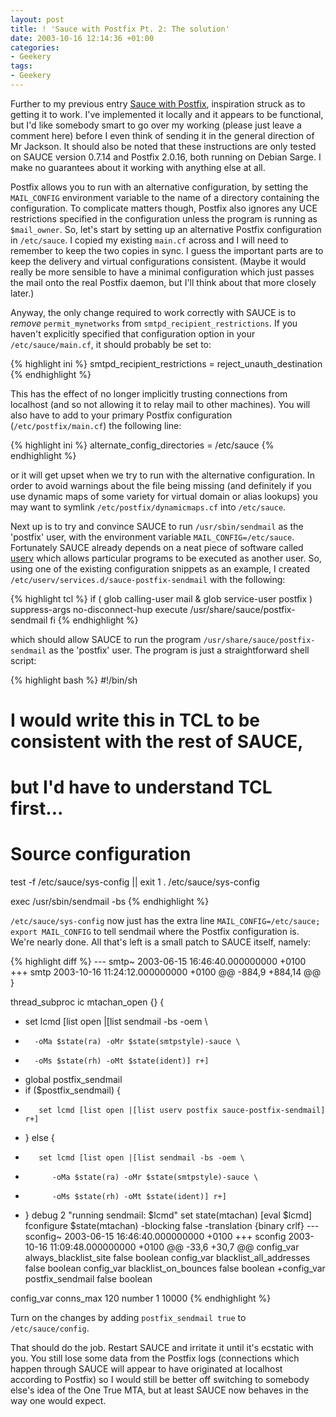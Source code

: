 ```yaml
---
layout: post
title: ! 'Sauce with Postfix Pt. 2: The solution'
date: 2003-10-16 12:14:36 +01:00
categories:
- Geekery
tags:
- Geekery
---
```

Further to my previous entry [Sauce with Postfix](http://www.endless.org.uk/blog/archives/2003/10/16/000463.html),
inspiration struck as to getting it to work.  I've implemented it locally and
it appears to be functional, but I'd like somebody smart to go over my working
(please just leave a comment here) before I even think of sending it in the
general direction of Mr Jackson.  It should also be noted that these
instructions are only tested on SAUCE version 0.7.14 and Postfix 2.0.16, both
running on Debian Sarge.  I make no guarantees about it working with anything
else at all.

Postfix allows you to run with an alternative configuration, by setting the
`MAIL_CONFIG` environment variable to the name of a directory
containing the configuration.  To complicate matters though, Postfix also
ignores any UCE restrictions specified in the configuration unless the program
is running as `$mail_owner`.  So, let's start by setting up an
alternative Postfix configuration in `/etc/sauce`.  I copied my
existing `main.cf` across and I will need to remember to keep the
two copies in sync.  I guess the important parts are to keep the delivery and
virtual configurations consistent.  (Maybe it would really be more sensible to
have a minimal configuration which just passes the mail onto the real Postfix
daemon, but I'll think about that more closely later.)

Anyway, the only change required to work correctly with SAUCE is to *remove*
`permit_mynetworks` from `smtpd_recipient_restrictions`.  If you haven't
explicitly specified that configuration option in your `/etc/sauce/main.cf`, it
should probably be set to:

{% highlight ini %}
smtpd_recipient_restrictions = reject_unauth_destination
{% endhighlight %}

This has the effect of no longer implicitly trusting connections from localhost
(and so not allowing it to relay mail to other machines).  You will also have
to add to your primary Postfix configuration
(`/etc/postfix/main.cf`) the following line:

{% highlight ini %}
alternate_config_directories = /etc/sauce
{% endhighlight %}

or it will get upset when we try to run with the alternative configuration.  In
order to avoid warnings about the file being missing (and definitely if you use
dynamic maps of some variety for virtual domain or alias lookups) you may want
to symlink `/etc/postfix/dynamicmaps.cf` into
`/etc/sauce`.

Next up is to try and convince SAUCE to run `/usr/sbin/sendmail` as
the 'postfix' user, with the environment variable
`MAIL_CONFIG=/etc/sauce`.  Fortunately SAUCE already depends on a
neat piece of software called
[userv](http://www.chiark.greenend.org.uk/~ian/userv/) which allows particular
programs to be executed as another user.  So, using one of the existing
configuration snippets as an example, I created
`/etc/userv/services.d/sauce-postfix-sendmail` with the following:

{% highlight tcl %}
if ( glob calling-user mail
   & glob service-user postfix
   )
        suppress-args
        no-disconnect-hup
        execute /usr/share/sauce/postfix-sendmail
fi
{% endhighlight %}

which should allow SAUCE to run the program
`/usr/share/sauce/postfix-sendmail` as the 'postfix' user.  The
program is just a straightforward shell script:

{% highlight bash %}
#!/bin/sh

# I would write this in TCL to be consistent with the rest of SAUCE,
# but I'd have to understand TCL first...

# Source configuration
test -f /etc/sauce/sys-config || exit 1
. /etc/sauce/sys-config

exec /usr/sbin/sendmail -bs
{% endhighlight %}

`/etc/sauce/sys-config` now just has the extra line
`MAIL_CONFIG=/etc/sauce; export MAIL_CONFIG` to tell sendmail where
the Postfix configuration is.  We're nearly done.  All that's left is a small
patch to SAUCE itself, namely:

{% highlight diff %}
--- smtp~	2003-06-15 16:46:40.000000000 +0100
+++ smtp	2003-10-16 11:24:12.000000000 +0100
@@ -884,9 +884,14 @@
 }

 thread_subproc ic mtachan_open {} {
-    set lcmd [list open |[list sendmail -bs -oem \
-	    -oMa $state(ra) -oMr $state(smtpstyle)-sauce \
-	    -oMs $state(rh) -oMt $state(ident)] r+]
+    global postfix_sendmail
+    if ($postfix_sendmail) {
+        set lcmd [list open |[list userv postfix sauce-postfix-sendmail] r+]
+    } else {
+        set lcmd [list open |[list sendmail -bs -oem \
+	        -oMa $state(ra) -oMr $state(smtpstyle)-sauce \
+	        -oMs $state(rh) -oMt $state(ident)] r+]
+    }
     debug 2 "running sendmail: $lcmd"
     set state(mtachan) [eval $lcmd]
     fconfigure $state(mtachan) -blocking false -translation {binary crlf}
--- sconfig~	2003-06-15 16:46:40.000000000 +0100
+++ sconfig	2003-10-16 11:09:48.000000000 +0100
@@ -33,6 +30,7 @@
 config_var always_blacklist_site     false  boolean
 config_var blacklist_all_addresses   false  boolean
 config_var blacklist_on_bounces      false  boolean
+config_var postfix_sendmail          false  boolean

 config_var conns_max                 120    number	     1  10000
{% endhighlight %}

Turn on the changes by adding `postfix_sendmail true` to
`/etc/sauce/config`.

That should do the job.  Restart SAUCE and irritate it until it's ecstatic with
you.  You still lose some data from the Postfix logs (connections which happen
through SAUCE will appear to have originated at localhost according to Postfix)
so I would still be better off switching to somebody else's idea of the One
True MTA, but at least SAUCE now behaves in the way one would expect.
